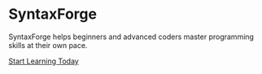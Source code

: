 # SyntaxForge

SyntaxForge helps beginners and advanced coders master programming skills at their own pace.

[Start Learning Today](https://syntaxforge.dev)

